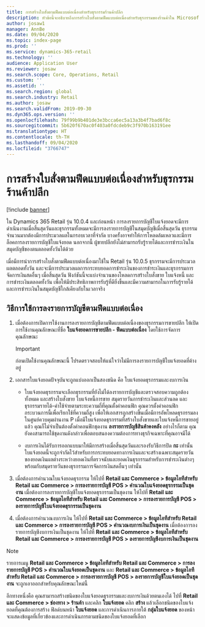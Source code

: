 ```yaml
---
title: การสร้างใบสั่งตามฟีดแบบต่อเนื่องสำหรับธุรกรรมร้านค้าปลีก
description: หัวข้อนี้จะอธิบายถึงการสร้างใบสั่งตามฟีดแบบต่อเนื่องสำหรับธุรกรรมของร้านค้าใน Microsoft Dynamics 365 Commerce
author: josaw1
manager: AnnBe
ms.date: 09/04/2020
ms.topic: index-page
ms.prod: ''
ms.service: dynamics-365-retail
ms.technology: ''
audience: Application User
ms.reviewer: josaw
ms.search.scope: Core, Operations, Retail
ms.custom: ''
ms.assetid: ''
ms.search.region: global
ms.search.industry: Retail
ms.author: josaw
ms.search.validFrom: 2019-09-30
ms.dyn365.ops.version: ''
ms.openlocfilehash: 79f99b9b401de3e3bcca6ec5a13a3b4f7bad6f8c
ms.sourcegitcommit: 5b620f670ac0f403a0fdcdeb9c3f970b163191ee
ms.translationtype: HT
ms.contentlocale: th-TH
ms.lasthandoff: 09/04/2020
ms.locfileid: "3766747"
---
```

# <a name="trickle-feed-based-order-creation-for-retail-store-transactions"></a>การสร้างใบสั่งตามฟีดแบบต่อเนื่องสำหรับธุรกรรมร้านค้าปลีก

[!include [banner](includes/banner.md)]

ใน Dynamics 365 Retail รุ่น 10.0.4 และก่อนหน้า การลงรายการบัญชีใบแจ้งยอดจะมีการดำเนินงานเมื่อสิ้นสุดวันและธุรกรรมทั้งหมดจะมีการลงรายการบัญชีในสมุดบัญชีเมื่อสิ้นสุดวัน ธุรกรรมจำนวนมากต้องมีการประมวลผลในกรอบเวลาที่จำกัด บางครั้งอาจทำให้การโหลดล้มเหลวและมีการล็อคการลงรายการบัญชีใบแจ้งยอด นอกจากนี้ ผู้ขายปลีกยังไม่สามารถรับรู้รายได้และการชำระเงินในสมุดบัญชีของตนตลอดทั้งวันได้ด้วย

เมื่อมีการนำการสร้างใบสั่งตามฟีดแบบต่อเนื่องมาใช้ใน Retail รุ่น 10.0.5 ธุรกรรมจะมีการประมวลผลตลอดทั้งวัน และจะมีการประมวลผลการกระทบยอดการชำระเงินของการชำระเงินและธุรกรรมการจัดการเงินสดอื่นๆ เมื่อสิ้นสุดวัน ฟังก์ชันนี้จะแบ่งจำนวนของโหลดการสร้างใบสั่งขาย ใบแจ้งหนี้ และการชำระเงินตลอดทั้งวัน เพื่อให้มีประสิทธิภาพการรับรู้ที่ดียิ่งขึ้นและมีความสามารถในการรับรู้รายได้และการชำระเงินในสมุดบัญชีใกล้เคียงกับในเวลาจริง 


## <a name="how-to-use-trickle-feed-based-posting"></a>วิธีการใช้การลงรายการบัญชีตามฟีดแบบต่อเนื่อง
  
1. เมื่อต้องการเปิดการใช้งานการลงรายการบัญชีตามฟีดแบบต่อเนื่องของธุรกรรมการขายปลึก ให้เปิดการใช้งานคุณลักษณะที่ชื่อ **ใบแจ้งยอดการขายปลีก - ฟีดแบบต่อเนื่อง** โดยใช้การจัดการคุณลักษณะ

    > [!IMPORTANT]
    > ก่อนเปิดใช้งานคุณลักษณะนี้ โปรดตรวจสอบให้แน่ใจว่าไม่มีการลงรายการบัญชีใบแจ้งยอดที่ค้างอยู่

2. เอกสารใบแจ้งยอดปัจจุบันจะถูกแบ่งออกเป็นสองชนิด คือ ใบแจ้งยอดธุรกรรมและงบการเงิน

      - ใบแจ้งยอดธุรกรรมจะเลือกธุรกรรมที่ยังไม่ได้ลงรายการบัญชีและตรวจสอบความถูกต้องทั้งหมด และสร้างใบสั่งขาย ใบแจ้งหนี้การขาย สมุดรายวันการชำระเงินและส่วนลด และธุรกรรมรายได้-ค่าใช้จ่ายตามระยะความถี่ที่คุณตั้งค่าคอนฟิก คุณควรตั้งค่าคอนฟิกกระบวนการนี้เพื่อเรียกใช้ที่ความถี่สูง เพื่อให้เอกสารถูกสร้างขึ้นเมื่อมีการอัพโหลดธุรกรรมลงในศูนย์ควบคุมผ่านงาน P เมื่อมีใบแจ้งยอดธุรกรรมที่สร้างใบสั่งขายและใบแจ้งหนี้การขายอยู่แล้ว คุณก็ไม่จำเป็นต้องตั้งค่าคอนฟิกชุดงาน **ลงรายการบัญชีสินค้าคงคลัง** อย่างไรก็ตาม คุณยังคงสามารถใช้ชุดงานดังกล่าวเพื่อตอบสนองความต้องการทางธุรกิจเฉพาะที่คุณอาจมีได้  
      
     - งบการเงินได้รับการออกแบบมาให้มีการสร้างเมื่อสิ้นสุดวันและรองรับวิธีการปิด **กะ** เท่านั้น ใบแจ้งยอดนี้จะถูกจำกัดไว้สำหรับการกระทบยอดทางการเงินและจะสร้างเฉพาะสมุดรายวันของยอดเงินผลต่างระหว่างยอดเงินที่ตรวจนับและยอดเงินธุรกรรมสำหรับการชำระเงินต่างๆ พร้อมกับสมุดรายวันของธุรกรรมการจัดการเงินสดอื่นๆ เท่านั้น   

3. เมื่อต้องการคำนวณใบแจ้งยอดธุรกรรม ให้ไปที่ **Retail และ Commerce > ข้อมูลไอทีสำหรับ Retail และ Commerce > การลงรายการบัญชี POS > คำนวณใบแจ้งยอดธุรกรรมเป็นชุดงาน** เมื่อต้องการลงรายการบัญชีใบแจ้งยอดธุรกรรมเป็นชุดงาน ให้ไปที่ **Retail และ Commerce > ข้อมูลไอทีสำหรับ Retail และ Commerce > การลงรายการบัญชี POS > ลงรายการบัญชีใบแจ้งยอดธุรกรรมเป็นชุดงาน**

4. เมื่อต้องการคำนวณงบการเงิน ให้ไปที่ **Retail และ Commerce > ข้อมูลไอทีสำหรับ Retail และ Commerce > การลงรายการบัญชี POS > คำนวณงบการเงินเป็นชุดงาน** เมื่อต้องการลงรายการบัญชีงบการเงินเป็นชุดงาน ให้ไปที่ **Retail และ Commerce > ข้อมูลไอทีสำหรับ Retail และ Commerce > การลงรายการบัญชี POS > ลงรายการบัญชีงบการเงินเป็นชุดงาน**

> [!NOTE]
> รายการเมนู **Retail และ Commerce > ข้อมูลไอทีสำหรับ Retail และ Commerce > การลงรายการบัญชี POS > คำนวณใบแจ้งยอดเป็นชุดงาน** และ **Retail และ Commerce > ข้อมูลไอทีสำหรับ Retail และ Commerce > การลงรายการบัญชี POS > ลงรายการบัญชีใบแจ้งยอดเป็นชุดงาน** จะถูกเอาออกสำหรับคุณลักษณะใหม่นี้

อีกทางหนึ่งคือ คุณสามารถสร้างชนิดของใบแจ้งยอดธุรกรรมและงบการเงินด้วยตนเองได้ ไปที่ **Retail และ Commerce > ช่องทาง > ร้านค้า** และคลิก **ใบแจ้งยอด** คลิก **สร้าง** แล้วเลือกชนิดของใบแจ้งยอดที่คุณต้องการสร้าง ฟิลด์บนหน้า **ใบแจ้งยอด** และการดำเนินการภายใต้ **กลุ่มใบแจ้งยอด** ของหน้าจะแสดงข้อมูลที่เกี่ยวข้องและการดำเนินการตามชนิดของใบแจ้งยอดที่เลือก
